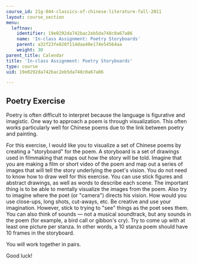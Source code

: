 ```yaml
---
course_id: 21g-044-classics-of-chinese-literature-fall-2011
layout: course_section
menu:
  leftnav:
    identifier: 19e0292da742bac2eb5da748c0a67a86
    name: 'In-class Assignment: Poetry Storyboards'
    parent: a32f23fe820f114daa40e174e54564aa
    weight: 30
parent_title: Calendar
title: 'In-class Assignment: Poetry Storyboards'
type: course
uid: 19e0292da742bac2eb5da748c0a67a86

---
```


Poetry Exercise
---------------

Poetry is often difficult to interpret because the language is figurative and imagistic. One way to approach a poem is through visualization. This often works particularly well for Chinese poems due to the link between poetry and painting.

For this exercise, I would like you to visualize a set of Chinese poems by creating a "storyboard" for the poem. A storyboard is a set of drawings used in filmmaking that maps out how the story will be told. Imagine that you are making a film or short video of the poem and map out a series of images that will tell the story underlying the poet's vision. You do not need to know how to draw well for this exercise. You can use stick figures and abstract drawings, as well as words to describe each scene. The important thing is to be able to mentally visualize the images from the poem. Also try to imagine where the poet (or "camera") directs his vision. How would you use close-ups, long shots, cut-aways, etc. Be creative and use your imagination. However, stick to trying to "see" things as the poet sees them. You can also think of sounds — not a musical soundtrack, but any sounds in the poem (for example, a bird call or gibbon's cry). Try to come up with at least one picture per stanza. In other words, a 10 stanza poem should have 10 frames in the storyboard.

You will work together in pairs.

Good luck!